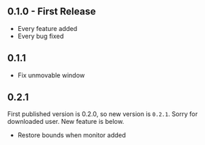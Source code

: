 ## 0.1.0 - First Release
* Every feature added
* Every bug fixed

## 0.1.1

* Fix unmovable window

## 0.2.1
First published version is 0.2.0, so new version is `0.2.1`.
Sorry for downloaded user.
New feature is below.

* Restore bounds when monitor added
